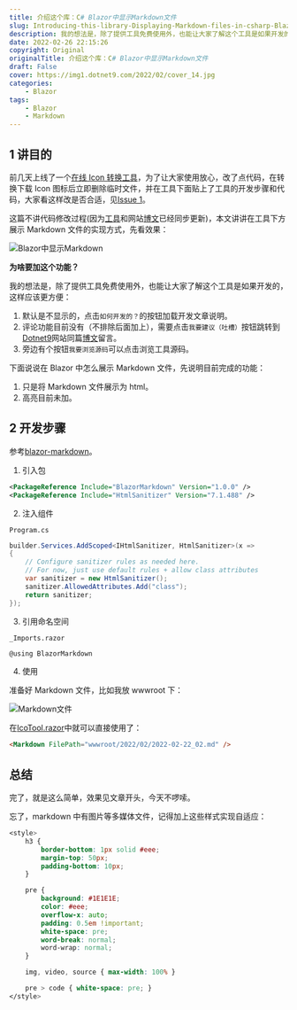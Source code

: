 ```yaml
---
title: 介绍这个库：C# Blazor中显示Markdown文件
slug: Introducing-this-library-Displaying-Markdown-files-in-csharp-Blazor
description: 我的想法是，除了提供工具免费使用外，也能让大家了解这个工具是如果开发的，这样应该更方便
date: 2022-02-26 22:15:26
copyright: Original
originalTitle: 介绍这个库：C# Blazor中显示Markdown文件
draft: False
cover: https://img1.dotnet9.com/2022/02/cover_14.jpg
categories: 
    - Blazor
tags: 
    - Blazor
    - Markdown
---
```


## 1 讲目的

前几天上线了一个[在线 Icon 转换工具](https://tool.dotnet9.com/ico)，为了让大家使用放心，改了点代码，在转换下载 Icon 图标后立即删除临时文件，并在工具下面贴上了工具的开发步骤和代码，大家看这样改是否合适，见[Issue 1](https://github.com/dotnet9/dotnet9.com/issues/1)。

这篇不讲代码修改过程(因为[工具](https://tool.dotnet9.com/ico)和网站[博文](https://dotnet9.com/1715)已经同步更新)，本文讲讲在工具下方展示 Markdown 文件的实现方式，先看效果：

![Blazor中显示Markdown](https://img1.dotnet9.com/2022/02/1401.gif)

**为啥要加这个功能？**

我的想法是，除了提供工具免费使用外，也能让大家了解这个工具是如果开发的，这样应该更方便：

1. 默认是不显示的，点击`如何开发的？`的按钮加载开发文章说明。
2. 评论功能目前没有（不排除后面加上），需要点击`我要建议（吐槽）`按钮跳转到[Dotnet9](https://dotnet9.com)网站同篇[博文](https://dotnet9.com/2022/02/Introducing-this-library-Displaying-Markdown-files-in-csharp-Blazor)留言。
3. 旁边有个按钮`我要浏览源码`可以点击浏览工具源码。

下面说说在 Blazor 中怎么展示 Markdown 文件，先说明目前完成的功能：

1. 只是将 Markdown 文件展示为 html。
2. 高亮目前未加。

## 2 开发步骤

参考[blazor-markdown](https://github.com/georgemathieson/blazor-markdown)。

1. 引入包

```XML
<PackageReference Include="BlazorMarkdown" Version="1.0.0" />
<PackageReference Include="HtmlSanitizer" Version="7.1.488" />
```

2. 注入组件

`Program.cs`

```C#
builder.Services.AddScoped<IHtmlSanitizer, HtmlSanitizer>(x =>
{
    // Configure sanitizer rules as needed here.
    // For now, just use default rules + allow class attributes
    var sanitizer = new HtmlSanitizer();
    sanitizer.AllowedAttributes.Add("class");
    return sanitizer;
});
```

3. 引用命名空间

`_Imports.razor`

```html
@using BlazorMarkdown
```

4. 使用

准备好 Markdown 文件，比如我放 wwwroot 下：

![Markdown文件](https://img1.dotnet9.com/2022/02/1402.png)

在[IcoTool.razor](https://github.com/dotnet9/dotnet9.com/blob/develop/src/Dotnet9.Tools.Web/Pages/Public/ImageTools/IcoTool.razor)中就可以直接使用了：

```html
<Markdown FilePath="wwwroot/2022/02/2022-02-22_02.md" />
```

## 总结

完了，就是这么简单，效果见文章开头，今天不啰嗦。

忘了，markdown 中有图片等多媒体文件，记得加上这些样式实现自适应：

```css
<style>
    h3 {
        border-bottom: 1px solid #eee;
        margin-top: 50px;
        padding-bottom: 10px;
    }

    pre {
        background: #1E1E1E;
        color: #eee;
        overflow-x: auto;
        padding: 0.5em !important;
        white-space: pre;
        word-break: normal;
        word-wrap: normal;
    }

    img, video, source { max-width: 100% }

    pre > code { white-space: pre; }
</style>
```
